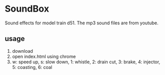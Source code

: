 # SoundBox
Sound effects for model train d51.
The mp3 sound files are from youtube.

## usage
1. download
2. open index.html using chrome
3. w: speed up, s: slow down, 1: whistle, 2: drain cut, 3: brake, 4: injector, 5: coasting, 6: coal

